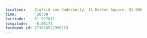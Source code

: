 ```yaml
---
location:    Zigfrid von Underbelly, 11 Hoxton Square, N1 6NU
time:        '20:30'
latitude:    51.527817
longitude:   -0.08171
facebook_id: 273818522956723
---
```

